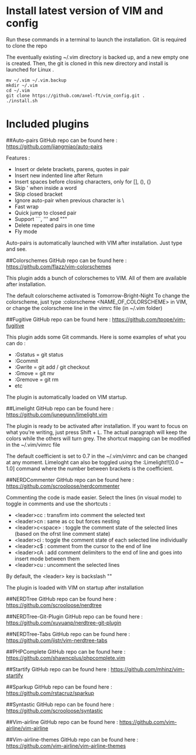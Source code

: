 # Install latest version of VIM and config
Run these commands in a terminal to launch the installation.
Git is required to clone the repo

The eventually existing ~/.vim directory is backed up, and a new empty one is created.
Then, the git is cloned in this new directory and install is launched for Linux
.
```text/x-sh
mv ~/.vim ~/.vim.backup
mkdir ~/.vim
cd ~/.vim
git clone https://github.com/axel-ft/vim_config.git .
./install.sh
```

# Included plugins
##Auto-pairs
GitHub repo can be found here : https://github.com/jiangmiao/auto-pairs

Features : 
- Insert or delete brackets, parens, quotes in pair
- Insert new indented line after Return
- Insert spaces before closing characters, only for [], (), {}
- Skip ' when inside a word
- Skip closed bracket
- Ignore auto-pair when previous character is \
- Fast wrap
- Quick jump to closed pair
- Support ```, ''' and """
- Delete repeated pairs in one time
- Fly mode

Auto-pairs is automatically launched with VIM after installation. 
Just type and see.

##Colorschemes
GitHub repo can be found here : https://github.com/flazz/vim-colorschemes

This plugin adds a bunch of colorschemes to VIM. All of them are available after installation.

The default colorscheme activated is Tomorrow-Bright-Night
To change the colorscheme, just type :colorscheme <NAME_OF_COLORSCHEME> in VIM, or change the colorscheme line in the vimrc file (in ~/.vim folder)

##Fugitive
GitHub repo can be found here : https://github.com/tpope/vim-fugitive

This plugin adds some Git commands. Here is some examples of what you can do :
- :Gstatus = git status
- :Gcommit
- :Gwrite = git add / git checkout
- :Gmove = git mv
- :Gremove = git rm
- etc

The plugin is automatically loaded on VIM startup.

##Limelight
GitHub repo can be found here : https://github.com/junegunn/limelight.vim

The plugin is ready to be activated after installation.
If you want to focus on what you're writing, just press Shift + L. The actual paragraph will keep the colors while the others will turn grey.
The shortcut mapping can be modified in the ~/.vim/vimrc file

The default coefficient is set to 0.7 in the ~/.vim/vimrc and can be changed at any moment.
Limeloght can also be toggled using the :Limelight!![0.0 ~ 1.0] command where the number between brackets is the coefficient.

##NERDCommenter
GitHub repo can be found here : https://github.com/scrooloose/nerdcommenter

Commenting the code is made easier. Select the lines (in visual mode) to toggle in comments and use the shortcuts : 
- \<leader\>cc : transfirm into comment the selected text
- \<leader\>cn : same as cc but forces nesting
- \<leader\>c\<space\> : toggle the comment state of the selected lines (based on the ofrst line comment state)
- \<leader\>ci : toggle the comment state of each selected line individually
- \<leader\>c$ : comment from the cursor to the end of line
- \<leader\>cA : add comment delimiters to the end of line and goes into insert mode between them
- \<leader\>cu : uncomment the selected lines

By default, the \<leader\> key is backslash "\"

The plugin is loaded with VIM on startup after installation

##NERDTree
GitHub repo can be found here : https://github.com/scrooloose/nerdtree



##NERDTree-Git-Plugin
GitHub repo can be found here : https://github.com/xuyuanp/nerdtree-git-plugin



##NERDTree-Tabs
GitHub repo can be found here : https://github.com/jistr/vim-nerdtree-tabs



##PHPComplete
GitHub repo can be found here : https://github.com/shawncplus/phpcomplete.vim



##Startify
GitHub repo can be found here : https://github.com/mhinz/vim-startify



##Sparkup
GitHub repo can be found here : https://github.com/rstacruz/sparkup



##Syntastic
GitHub repo can be found here : https://github.com/scrooloose/syntastic



##Vim-airline
GitHub repo can be found here : https://github.com/vim-airline/vim-airline



##Vim-airline-themes
GitHub repo can be found here : https://github.com/vim-airline/vim-airline-themes


